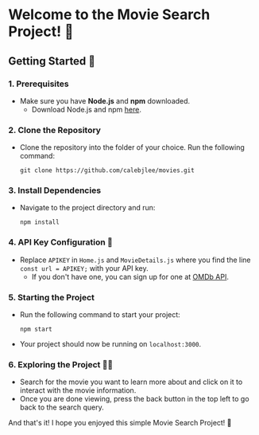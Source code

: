 
# Welcome to the Movie Search Project! 🎥

## Getting Started 🚀

### 1. Prerequisites
- Make sure you have **Node.js** and **npm** downloaded.
    - Download Node.js and npm [here](https://nodejs.org/).

### 2. Clone the Repository
- Clone the repository into the folder of your choice. Run the following command:
    ```
    git clone https://github.com/calebjlee/movies.git
    ```

### 3. Install Dependencies
- Navigate to the project directory and run:
    ```
    npm install
    ```

### 4. API Key Configuration 🔑
- Replace `APIKEY` in `Home.js` and `MovieDetails.js` where you find the line `const url = APIKEY;` with your API key.
    - If you don't have one, you can sign up for one at [OMDb API](http://www.omdbapi.com/).

### 5. Starting the Project
- Run the following command to start your project:
    ```
    npm start
    ```
- Your project should now be running on `localhost:3000`.

### 6. Exploring the Project 🕵️‍♂️
- Search for the movie you want to learn more about and click on it to interact with the movie information. 
- Once you are done viewing, press the back button in the top left to go back to the search query.

And that's it! I hope you enjoyed this simple Movie Search Project! 🌟
